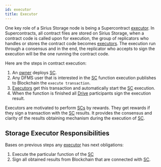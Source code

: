 ```yaml
---
id: executor
title: Executor
---
```


One key role of a Sirius Storage node is being a Supercontract [executor](executor.md). In Supercontracts, all contract files are stored on Sirius Storage, when a contract code is called upon for execution, the group of replicators who handles or stores the contract code becomes [executors](executor.md). The execution run through a consensus and in the end, the replicator who accepts to sign the execution will be the one running the contract code.

<!--
The [executor](executor.md) is a [DFMS](../getting_started/what_is.md) role, that is responsible for [SC](../built_in_features/supercontract/overview.md) execution. In the current version of the [DFMS](../getting_started/what_is.md) all [Drive](../built_in_features/drive/overview.md) participants are [executors](executor.md). It means that all replicators become executors during an [SC](../built_in_features/supercontract/overview.md) executing.
-->

Here are the steps in contract execution:

1. An [owner](owner.md) deploys [SC](../built_in_features/supercontract/overview.md).
2. Any DFMS user that is interested in the [SC](../built_in_features/supercontract/overview.md) function execution publishes to Blockchain the `execute transaction`.
3. [Executors](executor.md) get this transaction and automatically start the [SC](../built_in_features/supercontract/overview.md) execution.
4. When the function is finished all [Drive](../built_in_features/drive/overview.md) participants sign the execution result.

Executors are motivated to perform [SCs](../built_in_features/supercontract/overview.md) by rewards. They get rewards if they sign a transaction with the [SC](../built_in_features/supercontract/overview.md) results. It provides the consensus and clarity of the results obtaining mechanism during the execution of [SC](../built_in_features/supercontract/overview.md).

## Storage Executor Responsibilities

Bases on previous steps any [executor](executor.md) has next obligations:

1. Execute the particular function of the [SC](../built_in_features/supercontract/overview.md)
2. Sign all obtained results from Blockchain that are connected with [SC](../built_in_features/supercontract/overview.md).
